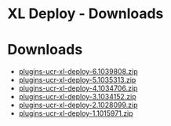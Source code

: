 
XL Deploy - Downloads
=====================

# Downloads

- [plugins-ucr-xl-deploy-6.1039808.zip](https://raw.githubusercontent.com/UrbanCode/IBM-UCR-PLUGINS/main/files/ucr-xl-deploy/plugins-ucr-xl-deploy-6.1039808.zip)
- [plugins-ucr-xl-deploy-5.1035313.zip](https://raw.githubusercontent.com/UrbanCode/IBM-UCR-PLUGINS/main/files/ucr-xl-deploy/plugins-ucr-xl-deploy-5.1035313.zip)
- [plugins-ucr-xl-deploy-4.1034706.zip](https://raw.githubusercontent.com/UrbanCode/IBM-UCR-PLUGINS/main/files/ucr-xl-deploy/plugins-ucr-xl-deploy-4.1034706.zip)
- [plugins-ucr-xl-deploy-3.1034152.zip](https://raw.githubusercontent.com/UrbanCode/IBM-UCR-PLUGINS/main/files/ucr-xl-deploy/plugins-ucr-xl-deploy-3.1034152.zip)
- [plugins-ucr-xl-deploy-2.1028099.zip](https://raw.githubusercontent.com/UrbanCode/IBM-UCR-PLUGINS/main/files/ucr-xl-deploy/plugins-ucr-xl-deploy-2.1028099.zip)
- [plugins-ucr-xl-deploy-1.1015971.zip](https://raw.githubusercontent.com/UrbanCode/IBM-UCR-PLUGINS/main/files/ucr-xl-deploy/plugins-ucr-xl-deploy-1.1015971.zip)
